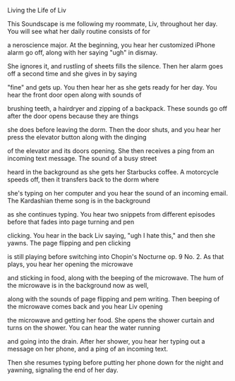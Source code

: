 Living the Life of Liv

This Soundscape is me following my roommate, Liv, throughout her day. You will see what her daily routine consists of for 

a neroscience major. At the beginning, you hear her customized iPhone alarm go off, along with her saying "ugh" in dismay. 

She ignores it, and rustling of sheets fills the silence. Then her alarm goes off a second time and she gives in by saying

"fine" and gets up. You then hear her as she gets ready for her day. You hear the front door open along with sounds of 

brushing teeth, a hairdryer and zipping of a backpack. These sounds go off after the door opens because they are things  

she does before leaving the dorm. Then the door shuts, and you hear her press the elevator button along with the dinging 

of the elevator and its doors opening. She then receives a ping from an incoming text message. The sound of a busy street 

heard in the background as she gets her Starbucks coffee. A motorcycle speeds off, then it transfers back to the dorm where 

she's typing on her computer and you hear the sound of an incoming email. The Kardashian theme song is in the background 

as she continues typing. You hear two snippets from different episodes before that fades into page turning and pen 

clicking. You hear in the back Liv saying, "ugh I hate this," and then she yawns. The page flipping and pen clicking 

is still playing before switching into Chopin's Nocturne op. 9 No. 2. As that plays, you hear her opening the microwave 

and sticking in food, along with the beeping of the microwave. The hum of the microwave is in the background now as well, 

along with the sounds of page flipping and pem writing. Then beeping of the microwave comes back and you hear Liv opening  

the microwave and getting her food. She opens the shower curtain and turns on the shower. You can hear the water running 

and going into the drain. After her shower, you hear her typing out a message on her phone, and a ping of an incoming text. 

Then she resumes typing before putting her phone down for the night and yawning, signaling the end of her day. 
